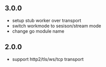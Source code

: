 ## 3.0.0

- setup stub worker over transport
- switch workmode to sesison/stream mode
- change go module name

## 2.0.0

- support http2/tls/ws/tcp transport